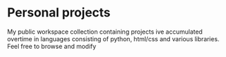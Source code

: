 # Personal projects
 My public workspace collection containing projects ive accumulated overtime in languages consisting of python, html/css and various libraries. Feel free to browse and modify